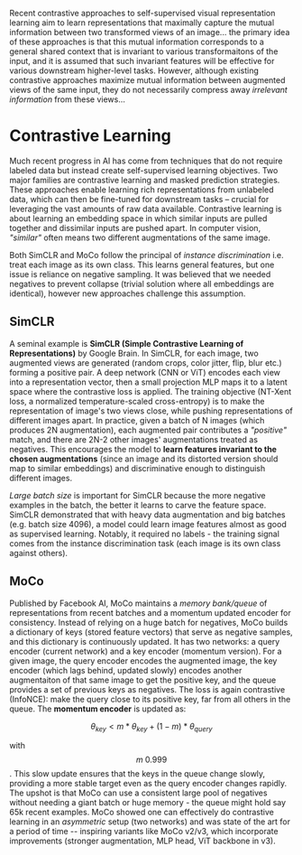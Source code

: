 Recent contrastive approaches to self-supervised visual representation learning aim to learn representations that maximally capture the mutual information between two transformed views of an image... the primary idea of these approaches is that this mutual information corresponds to a general shared context that is invariant to various transformaitons of the input, and it is assumed that such invariant features will be effective for various downstream higher-level tasks. However, although existing contrastive approaches maximize mutual information between augmented views of the same input, they do not necessarily compress away _irrelevant information_ from these views... 

# Contrastive Learning

Much recent progress in AI has come from techniques that do not require labeled data but instead create self-supervised learning objectives. Two major families are contrastive learning and masked prediction strategies. These approaches enable learning rich representations from unlabeled data, which can then be fine-tuned for downstream tasks – crucial for leveraging the vast amounts of raw data available. Contrastive learning is about learning an embedding space in which similar inputs are pulled together and dissimilar inputs are pushed apart. In computer vision, _"similar"_ often means two different augmentations of the same image. 

Both SimCLR and MoCo follow the principal of _instance discrimination_ i.e. treat each image as its own class. This learns general features, but one issue is reliance on negative sampling. It was believed that we needed negatives to prevent collapse (trivial solution where all embeddings are identical), however new approaches challenge this assumption. 

## SimCLR

A seminal example is **SimCLR (Simple Contrastive Learning of Representations)** by Google Brain. In SimCLR, for each image, two augmented views are generated (random crops, color jitter, flip, blur etc.) forming a positive pair. A deep network (CNN or ViT) encodes each view into a representation vector, then a small projection MLP maps it to a latent space where the contrastive loss is applied. The training objective (NT-Xent loss, a normalized temperature-scaled cross-entropy) is to make the representation of image's two views close, while pushing representations of different images apart. In practice, given a batch of N images (which produces 2N augmentation), each augmented pair contributes a _"positive"_ match, and there are 2N-2 other images' augmentations treated as negatives. This encourages the model to **learn features invariant to the chosen augmentations** (since an image and its distorted version should map to similar embeddings) and discriminative enough to distinguish different images. 

_Large batch size_ is important for SimCLR because the more negative examples in the batch, the better it learns to carve the feature space. SimCLR demonstrated that with heavy data augmentation and big batches (e.g. batch size 4096), a model could learn image features almost as good as supervised learning. Notably, it required no labels - the training signal comes from the instance discrimination task (each image is its own class against others). 

## MoCo

Published by Facebook AI, MoCo maintains a _memory bank/queue_ of representations from recent batches and a momentum updated encoder for consistency. Instead of relying on a huge batch for negatives, MoCo builds a dictionary of keys (stored feature vectors) that serve as negative samples, and this dictionary is continuously updated. It has two networks: a query encoder (current network) and a key encoder (momentum version). For a given image, the query encoder encodes the augmented image, the key encoder (which lags behind, updated slowly) encodes another augmentaiton of that same image to get the positive key, and the queue provides a set of previous keys as negatives. The loss is again contrastive (InfoNCE): make the query close to its positive key, far from all others in the queue. The **momentum encoder** is updated as:

$$\theta_{key} < m * \theta_{key} + (1 - m) * \theta_{query}$$

with $$m ~ 0.999$$. This slow update ensures that the keys in the queue change slowly, providing a more stable target even as the query encoder changes rapidly. The upshot is that MoCo can use a consistent large pool of negatives without needing a giant batch or huge memory - the queue might hold say 65k recent examples. MoCo showed one can effectively do contrastive learning in an _asymmetric_ setup (two networks) and was state of the art for a period of time -- inspiring variants like MoCo v2/v3, which incorporate improvements (stronger augmentation, MLP head, ViT backbone in v3). 

